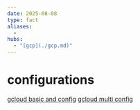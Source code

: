```yaml
---
date: 2025-08-08
type: fact
aliases:
  -
hubs:
  - "[gcp](./gcp.md)"
---
```


# configurations

[gcloud basic and config](./2025-08-07_gcloud-basic-and-config.md)
[gcloud multi config](./2025-07-22_gcloud-multi-config.md)

